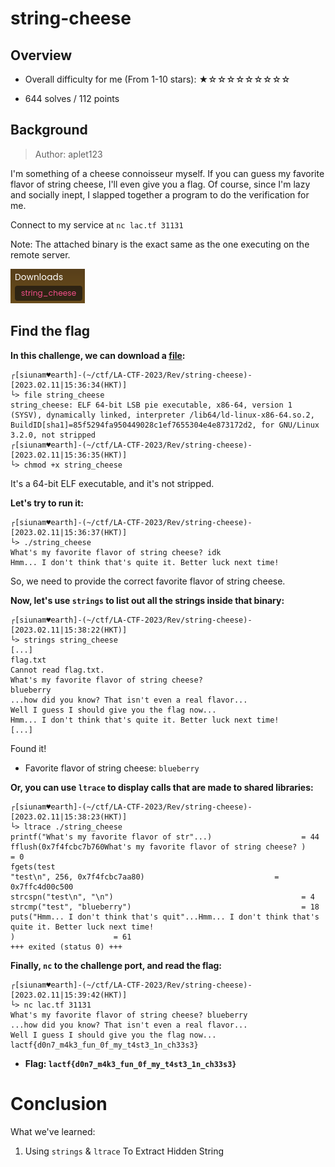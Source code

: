 # string-cheese

## Overview

- Overall difficulty for me (From 1-10 stars): ★☆☆☆☆☆☆☆☆☆

- 644 solves / 112 points

## Background

> Author: aplet123

I'm something of a cheese connoisseur myself. If you can guess my favorite flavor of string cheese, I'll even give you a flag. Of course, since I'm lazy and socially inept, I slapped together a program to do the verification for me.

Connect to my service at `nc lac.tf 31131`

Note: The attached binary is the exact same as the one executing on the remote server.

![](https://github.com/siunam321/CTF-Writeups/blob/main/LA-CTF-2023/images/Pasted%20image%2020230211153549.png)

## Find the flag

**In this challenge, we can download a [file](https://github.com/siunam321/CTF-Writeups/blob/main/LA-CTF-2023/Rev/caterpillar/string_cheese):**
```shell
┌[siunam♥earth]-(~/ctf/LA-CTF-2023/Rev/string-cheese)-[2023.02.11|15:36:34(HKT)]
└> file string_cheese 
string_cheese: ELF 64-bit LSB pie executable, x86-64, version 1 (SYSV), dynamically linked, interpreter /lib64/ld-linux-x86-64.so.2, BuildID[sha1]=85f5294fa950449028c1ef7655304e4e873172d2, for GNU/Linux 3.2.0, not stripped
┌[siunam♥earth]-(~/ctf/LA-CTF-2023/Rev/string-cheese)-[2023.02.11|15:36:35(HKT)]
└> chmod +x string_cheese
```

It's a 64-bit ELF executable, and it's not stripped.

**Let's try to run it:**
```shell
┌[siunam♥earth]-(~/ctf/LA-CTF-2023/Rev/string-cheese)-[2023.02.11|15:36:37(HKT)]
└> ./string_cheese             
What's my favorite flavor of string cheese? idk
Hmm... I don't think that's quite it. Better luck next time!
```

So, we need to provide the correct favorite flavor of string cheese.

**Now, let's use `strings` to list out all the strings inside that binary:**
```shell
┌[siunam♥earth]-(~/ctf/LA-CTF-2023/Rev/string-cheese)-[2023.02.11|15:38:22(HKT)]
└> strings string_cheese 
[...]
flag.txt
Cannot read flag.txt.
What's my favorite flavor of string cheese? 
blueberry
...how did you know? That isn't even a real flavor...
Well I guess I should give you the flag now...
Hmm... I don't think that's quite it. Better luck next time!
[...]
```

Found it!

- Favorite flavor of string cheese: `blueberry`

**Or, you can use `ltrace` to display calls that are made to shared libraries:**
```shell
┌[siunam♥earth]-(~/ctf/LA-CTF-2023/Rev/string-cheese)-[2023.02.11|15:38:23(HKT)]
└> ltrace ./string_cheese
printf("What's my favorite flavor of str"...)                    = 44
fflush(0x7f4fcbc7b760What's my favorite flavor of string cheese? )                                           = 0
fgets(test
"test\n", 256, 0x7f4fcbc7aa80)                             = 0x7ffc4d00c500
strcspn("test\n", "\n")                                          = 4
strcmp("test", "blueberry")                                      = 18
puts("Hmm... I don't think that's quit"...Hmm... I don't think that's quite it. Better luck next time!
)                      = 61
+++ exited (status 0) +++
```

**Finally, `nc` to the challenge port, and read the flag:**
```shell
┌[siunam♥earth]-(~/ctf/LA-CTF-2023/Rev/string-cheese)-[2023.02.11|15:39:42(HKT)]
└> nc lac.tf 31131
What's my favorite flavor of string cheese? blueberry
...how did you know? That isn't even a real flavor...
Well I guess I should give you the flag now...
lactf{d0n7_m4k3_fun_0f_my_t4st3_1n_ch33s3}
```

- **Flag: `lactf{d0n7_m4k3_fun_0f_my_t4st3_1n_ch33s3}`**

# Conclusion

What we've learned:

1. Using `strings` & `ltrace` To Extract Hidden String